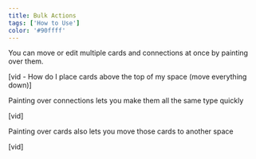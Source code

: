 ```yaml
---
title: Bulk Actions
tags: ['How to Use']
color: '#90ffff'
---
```


You can move or edit multiple cards and connections at once by painting over them.

[vid - How do I place cards above the top of my space (move everything down)]

Painting over connections lets you make them all the same type quickly

[vid]

Painting over cards also lets you move those cards to another space

[vid]